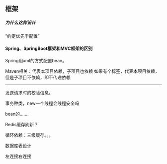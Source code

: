 ## 框架
##### 为什么这样设计
“约定优先于配置”
#### Spring、SpringBoot框架和MVC框架的区别

Spring用xml的方式配置bean。

Maven相关：<dependency>代表本项目依赖，子项目也依赖
如果有个<optional>标签，代表本项目依赖，但是子项目不依赖，即不传递依赖

---
发送请求时的校验信息。

事务种类，new一个线程会线程安全吗

bean的.......

Redis缓存刷新？

循环依赖：三级缓存。。。

数据库表设计

左连接右连接